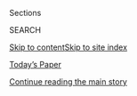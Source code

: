 <div id="app">

<div>

<div class="NYTAppHideMasthead css-zz1s19 e1suatyy0">

<div class="section css-ui9rw0 e1suatyy2">

<div class="css-11hrj97 er09x8g0">

<div class="css-6n7j50">

</div>

<span class="css-1dv1kvn">Sections</span>

<div class="css-10488qs">

<span class="css-1dv1kvn">SEARCH</span>

</div>

[Skip to content](#site-content)[Skip to site
index](#site-index)

</div>

<div class="css-10698na e1huz5gh0">

</div>

</div>

<div id="masthead-bar-one" class="section hasLinks css-15hmgas e1csuq9d3">

<div class="css-uqyvli e1csuq9d0">

</div>

<div class="css-1uqjmks e1csuq9d1">

</div>

<div class="css-9e9ivx">

[](https://myaccount.nytimes3xbfgragh.onion/auth/login?response_type=cookie&client_id=vi)

</div>

<div class="css-1bvtpon e1csuq9d2">

[Today’s Paper](https://www.nytimes3xbfgragh.onion/section/todayspaper)

</div>

</div>

</div>

</div>

<div data-aria-hidden="false">

<div id="site-content" data-role="main">

<div class="css-1ffjgkm">

</div>

<div id="top-wrapper" class="css-15p45cc eaca97t0" type="top">

<div id="top-slug" class="css-19x0jxb eaca97t1" hidden="">

Advertisement

</div>

[Continue reading the main
story](#after-top)

<div class="ad top-wrapper" style="text-align:center;height:100%;display:block;min-height:90px">

<div id="top" class="place-ad" data-position="top" data-size-key="top">

</div>

</div>

<div id="after-top">

</div>

</div>

<div id="collection-paul-krugman" class="section css-15h4p1b e9abtgs0">

<div class="css-1j21atc e1svk9qx1">

<div class="css-fmiefx e1svk9qx2">

<div class="css-1hk7r2m eu54l5x0">

<div id="sponsor-wrapper" class="css-7a1pgi eaca97t0" type="sponsor" hidden="">

<div id="sponsor-slug" class="css-1l4mleb eaca97t1" hidden="">

Supported by

</div>

[Continue reading the main
story](#after-sponsor)

<div id="sponsor" class="ad sponsor-wrapper" style="text-align:left;height:100%;display:block">

</div>

<div id="after-sponsor">

</div>

</div>

</div>

### <span class="css-1032l74 ezz4tcd1">[Opinion](/section/opinion)</span>

</div>

<div class="css-nfcc9b e1svk9qx3">

<div class="css-zpl4ow e1svk9qx7">

![avatar](https://static01.graylady3jvrrxbe.onion/images/2018/04/02/opinion/paul-krugman/paul-krugman-thumbLarge.png)

</div>

<div class="css-vl9dhg e1svk9qx5">

<div class="css-1nrhkj6 e1svk9qx6">

# Paul Krugman

<div class="follow-button-placeholder" data-collection-id="">

</div>

</div>

## <span>Macroeconomics, trade, health care, social policy and politics.</span> <span class="css-dd5dyy">More**</span>

</div>

</div>

## <span>Macroeconomics, trade, health care, social policy and politics.</span> <span class="css-dd5dyy">More**</span>

</div>

<div class="css-1ywsdp4">

Paul Krugman joined The New York Times in 1999 as an Op-Ed columnist. He
is distinguished professor in the Graduate Center Economics Ph.D.
program and distinguished scholar at the Luxembourg Income Study Center
at the City University of New York. In addition, he is professor
emeritus of Princeton University’s Woodrow Wilson School.

In 2008, Mr. Krugman was the sole recipient of the Nobel Memorial Prize
in Economic Sciences for his work on international trade theory.

Mr. Krugman received his B.A. from Yale University in 1974 and his Ph.D.
from M.I.T. in 1977. He has taught at Yale, M.I.T. and Stanford. At
M.I.T. he became the Ford International Professor of Economics.

Mr. Krugman is the author or editor of 27 books and more than 200 papers
in professional journals and edited volumes. His professional reputation
rests largely on work in international trade and finance; he is one of
the founders of the “new trade theory,” a major rethinking of the theory
of international trade. In recognition of that work, in 1991 the
American Economic Association awarded him its John Bates Clark medal.
Mr. Krugman’s current academic research is focused on economic and
currency crises.

At the same time, Mr. Krugman has written extensively for a broader
public audience. Some of his articles on economic issues, originally
published in Foreign Affairs, Harvard Business Review, Scientific
American and other journals, are reprinted in Pop Internationalism and
The Accidental Theorist.

[Sign up for his weekly newsletter
here.](https://www.nytimes3xbfgragh.onion/newsletters/paul-krugman)

</div>

<div class="css-1rclpnj ekkqrpp0">

</div>

<div class="css-185go5a e1o5byef0">

<div class="css-15cbhtu">

  - [Latest](#stream-panel)
  - <span class="css-6n7j50">Search</span>
    <div class="control">
    <div class="label-container css-1dv1kvn">
    Search
    </div>
    <div class="css-wm4t3d">
    **<span id="clear-search-input" class="css-1dv1kvn">Clear this text
    input</span>
    </div>
    </div>
    <span class="css-1iovbfw"></span>

<div id="stream-panel" class="section css-8msx5b e1jz0cab1">

<div class="css-13mho3u">

1.  
    
    <div class="css-1cp3ece">
    
    <div class="css-1l4spti">
    
    [](/2020/09/07/opinion/trump-economy-jobs.html)
    
    <div class="css-79elbk">
    
    ![](https://static01.graylady3jvrrxbe.onion/images/2020/09/07/opinion/07Krugman/merlin_176518893_18b2743f-613a-4401-98d5-8cd50f8781eb-thumbWide.jpg?quality=75&auto=webp&disable=upscale)
    
    </div>
    
    ## Gross Domestic Misery Is Rising
    
    The recovery is bypassing those who need it most.
    
    <div class="css-1nqbnmb ea5icrr0">
    
    By <span class="css-1n7hynb">Paul
    Krugman</span>
    
    </div>
    
    </div>
    
    <div class="css-1lc2l26 e1xfvim33">
    
    </div>
    
    </div>

2.  
    
    <div class="css-1cp3ece">
    
    <div class="css-1l4spti">
    
    [](/2020/09/03/opinion/trump-democrats-cities.html)
    
    <div class="css-79elbk">
    
    ![](https://static01.graylady3jvrrxbe.onion/images/2020/09/03/opinion/03krugmanWeb/merlin_156296181_7d929989-add9-490b-a82e-e4bad3e0d7e3-thumbWide.jpg?quality=75&auto=webp&disable=upscale)
    
    </div>
    
    ## Trump and the Attack of the Invisible Anarchists
    
    Lurid fantasies about urban hellscapes are all he has left.
    
    <div class="css-1nqbnmb ea5icrr0">
    
    By <span class="css-1n7hynb">Paul
    Krugman</span>
    
    </div>
    
    </div>
    
    <div class="css-1lc2l26 e1xfvim33">
    
    </div>
    
    </div>

3.  
    
    <div class="css-1cp3ece">
    
    <div class="css-1l4spti">
    
    [](/2020/08/31/opinion/trump-coronavirus-economy.html)
    
    <div class="css-79elbk">
    
    ![](https://static01.graylady3jvrrxbe.onion/images/2020/08/31/opinion/31krugman1/31krugman1-thumbWide.jpg?quality=75&auto=webp&disable=upscale)
    
    </div>
    
    ## Trump Had One Good Response to Covid-19. His Party Killed It.
    
    Aid to the unemployed saved us from disaster. Now it’s gone.
    
    <div class="css-1nqbnmb ea5icrr0">
    
    By <span class="css-1n7hynb">Paul
    Krugman</span>
    
    </div>
    
    </div>
    
    <div class="css-1lc2l26 e1xfvim33">
    
    </div>
    
    </div>

4.  
    
    <div class="css-1cp3ece">
    
    <div class="css-1l4spti">
    
    [](/2020/08/27/opinion/donald-trump-coronavirus.html)
    
    <div class="css-79elbk">
    
    ![](https://static01.graylady3jvrrxbe.onion/images/2020/08/27/opinion/27krugman/27krugman-thumbWide-v5.jpg?quality=75&auto=webp&disable=upscale)
    
    </div>
    
    ## April Was Trump’s Cruelest Month
    
    Covid-19 won when he tweeted LIBERATE MINNESOTA.
    
    <div class="css-1nqbnmb ea5icrr0">
    
    By <span class="css-1n7hynb">Paul
    Krugman</span>
    
    </div>
    
    </div>
    
    <div class="css-1lc2l26 e1xfvim33">
    
    </div>
    
    </div>

5.  
    
    <div class="css-1cp3ece">
    
    <div class="css-1l4spti">
    
    [](/2020/08/24/opinion/trump-qanon-convention.html)
    
    <div class="css-79elbk">
    
    ![](https://static01.graylady3jvrrxbe.onion/images/2020/08/24/opinion/24krugman1/24krugman1-thumbWide.jpg?quality=75&auto=webp&disable=upscale)
    
    </div>
    
    ## QAnon Is Trump’s Last, Best Chance
    
    The only thing he can hope for is fear itself.
    
    <div class="css-1nqbnmb ea5icrr0">
    
    By <span class="css-1n7hynb">Paul
    Krugman</span>
    
    </div>
    
    </div>
    
    <div class="css-1lc2l26 e1xfvim33">
    
    </div>
    
    </div>

6.  
    
    <div class="css-1cp3ece">
    
    <div class="css-1l4spti">
    
    [](/2020/08/20/opinion/stock-market-unemployment.html)
    
    <div class="css-79elbk">
    
    ![](https://static01.graylady3jvrrxbe.onion/images/2020/08/20/opinion/20krugman1/merlin_175179582_a1596206-9d58-4108-92e8-aba76ad6b76a-thumbWide.jpg?quality=75&auto=webp&disable=upscale)
    
    </div>
    
    ## Stocks Are Soaring. So Is Misery.
    
    Optimism about Apple’s future profits won’t pay this month’s rent.
    
    <div class="css-1nqbnmb ea5icrr0">
    
    By <span class="css-1n7hynb">Paul
    Krugman</span>
    
    </div>
    
    </div>
    
    <div class="css-1lc2l26 e1xfvim33">
    
    </div>
    
    </div>

7.  
    
    <div class="css-1cp3ece">
    
    <div class="css-1l4spti">
    
    [](/2020/08/17/opinion/trump-us-mail.html)
    
    <div class="css-79elbk">
    
    ![](https://static01.graylady3jvrrxbe.onion/images/2020/08/17/opinion/17krugman1/merlin_175815045_3262f869-e598-469d-b127-1d52f6e02986-thumbWide.jpg?quality=75&auto=webp&disable=upscale)
    
    </div>
    
    ## Trump, the Mail and the Unbinding of America
    
    The Postal Service facilitates citizen inclusion. That’s why Trump
    hates it.
    
    <div class="css-1nqbnmb ea5icrr0">
    
    By <span class="css-1n7hynb">Paul
    Krugman</span>
    
    </div>
    
    </div>
    
    <div class="css-1lc2l26 e1xfvim33">
    
    </div>
    
    </div>

8.  
    
    <div class="css-1cp3ece">
    
    <div class="css-1l4spti">
    
    [](/2020/08/13/opinion/trump-suburbs-racism.html)
    
    <div class="css-79elbk">
    
    ![](https://static01.graylady3jvrrxbe.onion/images/2020/08/13/opinion/13krugman1/13krugman1-thumbWide.jpg?quality=75&auto=webp&disable=upscale)
    
    </div>
    
    ## Trump’s Racist, Statist Suburban Dream
    
    Racial inequality wasn’t an accident. It was an ugly political
    choice.
    
    <div class="css-1nqbnmb ea5icrr0">
    
    By <span class="css-1n7hynb">Paul
    Krugman</span>
    
    </div>
    
    </div>
    
    <div class="css-1lc2l26 e1xfvim33">
    
    </div>
    
    </div>

9.  
    
    <div class="css-1cp3ece">
    
    <div class="css-1l4spti">
    
    [](/2020/08/10/opinion/trump-coronavirus-social-security.html)
    
    <div class="css-79elbk">
    
    ![](https://static01.graylady3jvrrxbe.onion/images/2020/08/10/opinion/10krugman1/merlin_175492737_78beb685-d67c-4fc0-9256-4ffc9642aa36-thumbWide.jpg?quality=75&auto=webp&disable=upscale)
    
    </div>
    
    ## Trump Sends In the Economic Quacks
    
    Now he’s prescribing hydroxychloroquine to fight recession.
    
    <div class="css-1nqbnmb ea5icrr0">
    
    By <span class="css-1n7hynb">Paul
    Krugman</span>
    
    </div>
    
    </div>
    
    <div class="css-1lc2l26 e1xfvim33">
    
    </div>
    
    </div>

10. 
    
    <div class="css-1cp3ece">
    
    <div class="css-1l4spti">
    
    [](/2020/08/06/opinion/coronavirus-us-recession.html)
    
    <div class="css-79elbk">
    
    ![](https://static01.graylady3jvrrxbe.onion/images/2020/08/08/opinion/06krugmanWeb/06krugmanWeb-thumbWide.jpg?quality=75&auto=webp&disable=upscale)
    
    </div>
    
    ## Coming Next: The Greater Recession
    
    The suspension of federal benefits would create damage almost as
    terrifying as the economic effects of the coronavirus.
    
    <div class="css-1nqbnmb ea5icrr0">
    
    By <span class="css-1n7hynb">Paul Krugman</span>
    
    </div>
    
    </div>
    
    <div class="css-1lc2l26 e1xfvim33">
    
    </div>
    
    </div>

<div class="css-13mho3u">

<div class="css-1t62hi8">

<div class="css-1stvaey">

Show
More

<div>

<div style="border:0;clip:rect(0 0 0 0);height:1px;margin:-1px;overflow:hidden;white-space:nowrap;padding:0;width:1px;position:absolute" data-role="log" data-aria-live="assertive">

</div>

<div style="border:0;clip:rect(0 0 0 0);height:1px;margin:-1px;overflow:hidden;white-space:nowrap;padding:0;width:1px;position:absolute" data-role="log" data-aria-live="assertive">

</div>

<div style="border:0;clip:rect(0 0 0 0);height:1px;margin:-1px;overflow:hidden;white-space:nowrap;padding:0;width:1px;position:absolute" data-role="log" data-aria-live="polite">

</div>

<div style="border:0;clip:rect(0 0 0 0);height:1px;margin:-1px;overflow:hidden;white-space:nowrap;padding:0;width:1px;position:absolute" data-role="log" data-aria-live="polite">

</div>

</div>

</div>

</div>

</div>

</div>

<div class="css-g6hk37 supplemental">

<div id="mid1-wrapper" class="css-10wkyv7 eaca97t0" type="lede">

<div id="mid1-slug" class="css-1tag3rd eaca97t1">

Advertisement

</div>

[Continue reading the main
story](#after-mid1)

<div id="mid1" class="ad mid1-wrapper" style="text-align:center;height:100%;display:block;min-height:250px">

</div>

<div id="after-mid1">

</div>

</div>

<div id="mktg-wrapper" class="css-oxle51 eaca97t0" type="mktg">

<div id="mktg-slug" class="css-1tag3rd eaca97t1">

Advertisement

</div>

[Continue reading the main
story](#after-mktg)

<div id="mktg" class="ad mktg-wrapper" style="text-align:center;height:100%;display:block">

</div>

<div id="after-mktg">

</div>

</div>

</div>

</div>

</div>

</div>

</div>

</div>

## Site Index

<div>

</div>

## Site Information Navigation

  - [© <span>2020</span> <span>The New York Times
    Company</span>](https://help.nytimes3xbfgragh.onion/hc/en-us/articles/115014792127-Copyright-notice)

<!-- end list -->

  - [NYTCo](https://www.nytco.com/)
  - [Contact
    Us](https://help.nytimes3xbfgragh.onion/hc/en-us/articles/115015385887-Contact-Us)
  - [Work with us](https://www.nytco.com/careers/)
  - [Advertise](https://nytmediakit.com/)
  - [T Brand Studio](http://www.tbrandstudio.com/)
  - [Your Ad
    Choices](https://www.nytimes3xbfgragh.onion/privacy/cookie-policy#how-do-i-manage-trackers)
  - [Privacy](https://www.nytimes3xbfgragh.onion/privacy)
  - [Terms of
    Service](https://help.nytimes3xbfgragh.onion/hc/en-us/articles/115014893428-Terms-of-service)
  - [Terms of
    Sale](https://help.nytimes3xbfgragh.onion/hc/en-us/articles/115014893968-Terms-of-sale)
  - [Site
    Map](https://spiderbites.nytimes3xbfgragh.onion)
  - [Help](https://help.nytimes3xbfgragh.onion/hc/en-us)
  - [Subscriptions](https://www.nytimes3xbfgragh.onion/subscription?campaignId=37WXW)

</div>

</div>
